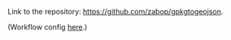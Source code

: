 Link to the repository: https://github.com/zabop/gpkgtogeojson.

(Workflow config [here](https://github.com/zabop/gpkgtogeojson/blob/master/.github/workflows/fly.yml).)

